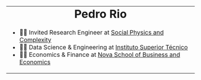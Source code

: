 <table border="0">
<tr>
    <td align="center"><b style="font-size:30px">Pedro Rio</b></td>
</tr>
<tr>
    <td>
    
- 👨‍🏫 Invited Research Engineer at [Social Physics and Complexity](https://lip.pt/?section=research&page=research-group-details&details=project&projectid=95&line=Scientific-Computing)
- 👨‍🔬 Data Science & Engineering at [Instituto Superior Técnico](https://tecnico.ulisboa.pt/en)
- 👨‍💼 Economics & Finance at [Nova School of Business and Economics](https://www2.novasbe.unl.pt/en)

</tr>
</table>
